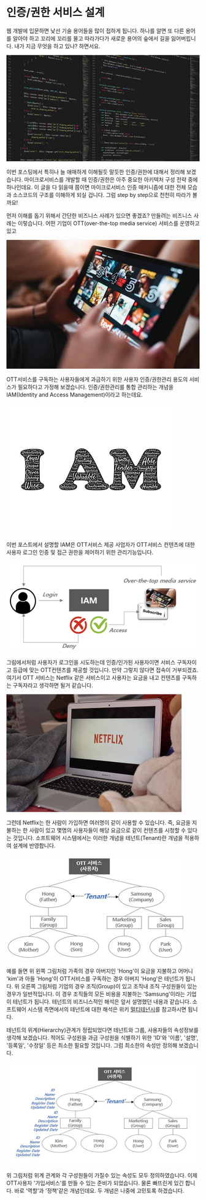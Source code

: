 # 인증/권한 서비스 설계

웹 개발에 입문하면 낯선 기술 용어들을 많이 접하게 됩니다.
하나를 알면 또 다른 용어를 알아야 하고 꼬리에 꼬리를 물고 따라가다가 
새로운 용어의 숲에서 길을 잃어버립니다. 
내가 지금 무엇을 하고 있나? 하면서요.

![sourcecode](/assets/images/sourcecode.jpg)

이번 포스팅에서 특히나 늘 애매하게 이해될듯 말듯한 인증/권한에 대해서 정리해 보겠습니다. 마이크로서비스를 개발할 때 인증/권한은 아주 중요한 아키텍처 구성 전략 중에 하나인데요. 이 글을 다 읽을때 쯤이면 마이크로서비스 인증 매커니즘에 대한 전체 모습과 소스코드의 구조를 이해하게 되실 겁니다. 
그럼 step by step으로 천천히 따라가 볼까요!

먼저 이해를 돕기 위해서 간단한 비즈니스 사례가 있으면 좋겠죠?
만들려는 비즈니스 사례는 이렇습니다.
어떤 기업이 OTT(over-the-top media service) 서비스를 운영하고 있고

![ott](/assets/images/ott.jpg)

OTT서비스를 구독하는 사용자들에게 과금하기 위한 사용자 인증/권한관리 용도의
서비스가 필요하다고 가정해 보겠습니다.
인증/권한관리를 통합 관리하는 개념을 IAM(Identity and Access Management)이라고  하는데요.

![ott](/assets/images/iam.jpg)

이번 포스트에서 설명할 IAM은 OTT서비스 제공 사업자가 OTT서비스 컨텐츠에 대한 사용자 로그인 인증 및 접근 권한을 제어하기 위한 관리기능입니다.

![ott](/assets/images/iamott.jpg)

그림에서처럼 사용자가 로그인을 시도하는데 인증/인가된 사용자이면 서비스 구독자이고 등급에 맞는 OTT컨텐츠를 제공할 것입니다. 만약 그렇지 않다면 접속이 거부되겠죠. 여기서 OTT 서비스는 Netflix 같은 서비스이고 사용자는 요금을 내고 컨텐츠를 구독하는 구독자라고 생각하면 될거 같습니다.

![ott](/assets/images/netflix.jpg)

그런데 Netflix는 한 사람이 가입하면 여러명이 같이 사용할 수 있습니다. 
즉, 요금을 지불하는 한 사람이 있고 몇명의 사용자들이 해당 요금으로 같이 컨텐츠를 시청할 수 있다는 것입니다. 
소프트웨어 시스템에서는 이러한 개념을 테넌트(Tenant)란 개념을 적용하여 설계에 반영합니다.

![ott](/assets/images/tenant.jpg)

예를 들면 위 왼쪽 그림처럼 가족의 경우 아버지인 'Hong'이 요금을 지불하고 어머니 'kim'과 아들 'Hong'이 OTT서비스를 구독하는 경우 아버지 'Hong'은 테넌트가 됩니다.
위 오른쪽 그림처럼 기업의 경우 조직(Group)이 있고 조직내 조직 구성원들이 있는 경우가 일반적입니다.
이 경우 조직들의 모든 비용을 지불하는 'Samsung'이라는 기업이 테넌트가 됩니다.
테넌트의 비즈니스적인 해석은 앞서 설명했던 내용과 같습니다. 소프트웨어 시스템 측면에서의 테넌트에 대한 해석은 위키 [멀티테넌시](https://ko.wikipedia.org/wiki/%EB%A9%80%ED%8B%B0%ED%85%8C%EB%84%8C%EC%8B%9C)를 참고하시면 됩니다.

테넌트의 위계(Hierarchy)관계가 정립되었다면 테넌트와 그룹, 사용자들의 속성정보를 생각해 보겠습니다. 적어도 구성원을 과금 구성원을 식별하기 위한 'ID'와 '이름', '설명', '등록일', '수정일' 등은 최소한 필요할 것입니다. 그럼 최소한의 속성만 정의해 보겠습니다.

![ott](/assets/images/tenant2.jpg)

위 그림처럼 위계 관계와 각 구성원들이 가질수 있는 속성도 모두 정의하였습니다.
이제 OTT사용자 '가입서비스'를 만들 수 있는 준비가 되었습니다. 
물론 빠뜨린게 있긴 합니다. 바로 '역할'과 '정책'같은 개념인데요. 두 개념은 나중에 고민토록 하겠습니다.


